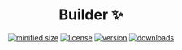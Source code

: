 <h1 align="center">Builder ✨</h1>

<div align="center">

[![minified size](https://img.shields.io/bundlephobia/min/@ibnlanre/builder)](https://bundlephobia.com/package/@ibnlanre/builder)
[![license](https://img.shields.io/github/license/ibnlanre/builder?label=license)](https://github.com/ibnlanre/builder/blob/main/LICENSE)
[![version](https://img.shields.io/npm/v/@ibnlanre/builder)](https://www.npmjs.com/package/@ibnlanre/builder)
[![downloads](https://img.shields.io/npm/dt/@ibnlanre/builder)](https://www.npmjs.com/package/@ibnlanre/builder)

</div>
